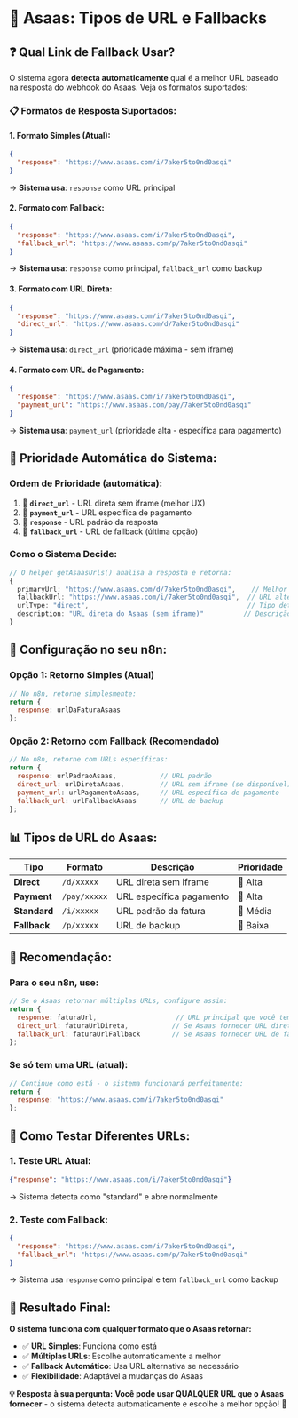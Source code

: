 # 🧾 Asaas: Tipos de URL e Fallbacks

## ❓ **Qual Link de Fallback Usar?**

O sistema agora **detecta automaticamente** qual é a melhor URL baseado na resposta do webhook do Asaas. Veja os formatos suportados:

### **📋 Formatos de Resposta Suportados:**

#### **1. Formato Simples (Atual):**
```json
{
  "response": "https://www.asaas.com/i/7aker5to0nd0asqi"
}
```
→ **Sistema usa**: `response` como URL principal

#### **2. Formato com Fallback:**
```json
{
  "response": "https://www.asaas.com/i/7aker5to0nd0asqi",
  "fallback_url": "https://www.asaas.com/p/7aker5to0nd0asqi"
}
```
→ **Sistema usa**: `response` como principal, `fallback_url` como backup

#### **3. Formato com URL Direta:**
```json
{
  "response": "https://www.asaas.com/i/7aker5to0nd0asqi",
  "direct_url": "https://www.asaas.com/d/7aker5to0nd0asqi"
}
```
→ **Sistema usa**: `direct_url` (prioridade máxima - sem iframe)

#### **4. Formato com URL de Pagamento:**
```json
{
  "response": "https://www.asaas.com/i/7aker5to0nd0asqi",
  "payment_url": "https://www.asaas.com/pay/7aker5to0nd0asqi"
}
```
→ **Sistema usa**: `payment_url` (prioridade alta - específica para pagamento)

## 🎯 **Prioridade Automática do Sistema:**

### **Ordem de Prioridade (automática):**
1. 🥇 **`direct_url`** - URL direta sem iframe (melhor UX)
2. 🥈 **`payment_url`** - URL específica de pagamento  
3. 🥉 **`response`** - URL padrão da resposta
4. 🏅 **`fallback_url`** - URL de fallback (última opção)

### **Como o Sistema Decide:**
```typescript
// O helper getAsaasUrls() analisa a resposta e retorna:
{
  primaryUrl: "https://www.asaas.com/d/7aker5to0nd0asqi",    // Melhor URL
  fallbackUrl: "https://www.asaas.com/i/7aker5to0nd0asqi",  // URL alternativa  
  urlType: "direct",                                        // Tipo detectado
  description: "URL direta do Asaas (sem iframe)"          // Descrição
}
```

## 🔧 **Configuração no seu n8n:**

### **Opção 1: Retorno Simples (Atual)**
```javascript
// No n8n, retorne simplesmente:
return {
  response: urlDaFaturaAsaas
};
```

### **Opção 2: Retorno com Fallback (Recomendado)**
```javascript
// No n8n, retorne com URLs específicas:
return {
  response: urlPadraoAsaas,           // URL padrão
  direct_url: urlDiretaAsaas,         // URL sem iframe (se disponível)
  payment_url: urlPagamentoAsaas,     // URL específica de pagamento
  fallback_url: urlFallbackAsaas      // URL de backup
};
```

## 📊 **Tipos de URL do Asaas:**

| Tipo | Formato | Descrição | Prioridade |
|------|---------|-----------|------------|
| **Direct** | `/d/xxxxx` | URL direta sem iframe | 🥇 Alta |
| **Payment** | `/pay/xxxxx` | URL específica pagamento | 🥈 Alta |
| **Standard** | `/i/xxxxx` | URL padrão da fatura | 🥉 Média |
| **Fallback** | `/p/xxxxx` | URL de backup | 🏅 Baixa |

## 🎯 **Recomendação:**

### **Para o seu n8n, use:**

```javascript
// Se o Asaas retornar múltiplas URLs, configure assim:
return {
  response: faturaUrl,                    // URL principal que você tem
  direct_url: faturaUrlDireta,           // Se Asaas fornecer URL direta
  fallback_url: faturaUrlFallback        // Se Asaas fornecer URL de fallback
};
```

### **Se só tem uma URL (atual):**
```javascript
// Continue como está - o sistema funcionará perfeitamente:
return {
  response: "https://www.asaas.com/i/7aker5to0nd0asqi"
};
```

## 🧪 **Como Testar Diferentes URLs:**

### **1. Teste URL Atual:**
```json
{"response": "https://www.asaas.com/i/7aker5to0nd0asqi"}
```
→ Sistema detecta como "standard" e abre normalmente

### **2. Teste com Fallback:**
```json
{
  "response": "https://www.asaas.com/i/7aker5to0nd0asqi",
  "fallback_url": "https://www.asaas.com/p/7aker5to0nd0asqi"
}
```
→ Sistema usa `response` como principal e tem `fallback_url` como backup

## 🚀 **Resultado Final:**

**O sistema funciona com qualquer formato que o Asaas retornar:**
- ✅ **URL Simples**: Funciona como está
- ✅ **Múltiplas URLs**: Escolhe automaticamente a melhor
- ✅ **Fallback Automático**: Usa URL alternativa se necessário
- ✅ **Flexibilidade**: Adaptável a mudanças do Asaas

**💡 Resposta à sua pergunta:**
**Você pode usar QUALQUER URL que o Asaas fornecer** - o sistema detecta automaticamente e escolhe a melhor opção! 🎯
